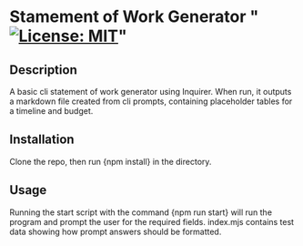 # Stamement of Work Generator "[![License: MIT](https://img.shields.io/badge/License-MIT-yellow.svg)](https://opensource.org/licenses/MIT)"

## Description
A basic cli statement of work generator using Inquirer. When run, it outputs a markdown file created from cli prompts, containing placeholder tables for a timeline and budget.

## Installation
Clone the repo, then run {npm install} in the directory.

## Usage
Running the start script with the command {npm run start} will run the program and prompt the user for the required fields. index.mjs contains test data showing how prompt answers should be formatted.
